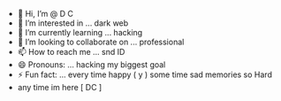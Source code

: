 - 👋 Hi, I’m @ D C
- 👀 I’m interested in ... dark web
- 🌱 I’m currently learning ... hacking
- 💞️ I’m looking to collaborate on ... professional
- 📫 How to reach me ... snd ID 
- 😄 Pronouns: ... hacking my biggest goal
- ⚡ Fun fact: ... every time happy ( y ) some time sad memories so Hard
- any time im here [ DC ] 
